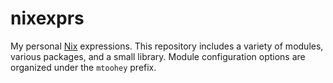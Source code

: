 # nixexprs

My personal [Nix](https://nixos.org) expressions. This repository includes a variety of modules, various packages, and a small library. Module configuration options are organized under the `mtoohey` prefix.
